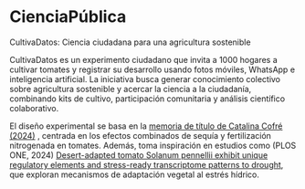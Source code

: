 # CienciaPública

CultivaDatos: Ciencia ciudadana para una agricultura sostenible

CultivaDatos es un experimento ciudadano que invita a 1000 hogares a cultivar tomates y registrar su desarrollo usando fotos móviles, WhatsApp e inteligencia artificial. La iniciativa busca generar conocimiento colectivo sobre agricultura sostenible y acercar la ciencia a la ciudadanía, combinando kits de cultivo, participación comunitaria y análisis científico colaborativo.

El diseño experimental se basa en la [memoria de título de Catalina Cofré (2024)](https://drive.google.com/file/d/1imRBAdSXkJmObP8nmfNlpLvqKnNeeY0H/view?usp=sharing) , centrada en los efectos combinados de sequía y fertilización nitrogenada en tomates. Además, toma inspiración en estudios como  (PLOS ONE, 2024) [Desert-adapted tomato Solanum pennellii exhibit unique regulatory elements and stress-ready transcriptome patterns to drought](https://drive.google.com/file/d/15M2B-blBWm1vaOwdfGCV0XZYyiEftLXf/view?usp=sharing), que exploran mecanismos de adaptación vegetal al estrés hídrico.

